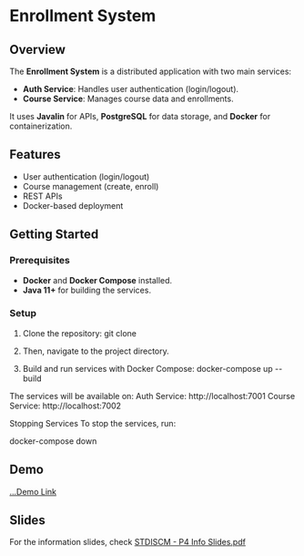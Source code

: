 # Enrollment System

## Overview

The **Enrollment System** is a distributed application with two main services:

- **Auth Service**: Handles user authentication (login/logout).
- **Course Service**: Manages course data and enrollments.

It uses **Javalin** for APIs, **PostgreSQL** for data storage, and **Docker** for containerization.

## Features

- User authentication (login/logout)
- Course management (create, enroll)
- REST APIs
- Docker-based deployment

## Getting Started

### Prerequisites

- **Docker** and **Docker Compose** installed.
- **Java 11+** for building the services.

### Setup

1. Clone the repository:
git clone <repo-url>

2. Then, navigate to the project directory.
   
3. Build and run services with Docker Compose:
docker-compose up --build

The services will be available on:
Auth Service: http://localhost:7001
Course Service: http://localhost:7002

Stopping Services
To stop the services, run:

docker-compose down

## Demo

[...Demo Link](https://drive.google.com/file/d/13452kodBG4iVMNhc3JTW3EwJ8UVe_Xlo/view?usp=sharing)

## Slides

For the information slides, check [STDISCM - P4 Info Slides.pdf](https://github.com/lordpinpin/P4-distributed-fault/blob/main/STDISCM%20-%20P4%20Info%20Slides.pdf)
